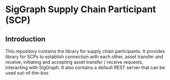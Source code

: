 # SigGraph Supply Chain Participant (SCP)
## Introduction
This repository contains the library for supply chain participants. It provides library for SCPs to establish connection with each other, asset transfer and receive, initiating and accepting asset transfer / receive requests, interacting with SigGraph. It also contains a default REST server that can be used out-of-the-box


